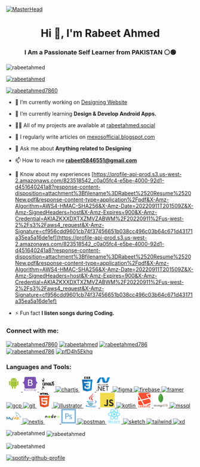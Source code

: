 [![MasterHead](https://developers.giphy.com/branch/master/static/api-512d36c09662682717108a38bbb5c57d.gif)](https://rabeetahmed.social)
<h1 align="center">Hi 👋, I'm Rabeet Ahmed</h1>
<h3 align="center">I Am a Passionate Self Learner from PAKISTAN ⚪🟢</h3>

<p align="left"> <img src="https://komarev.com/ghpvc/?username=rabeetahmed&label=Profile%20views&color=0e75b6&style=flat" alt="rabeetahmed" /> </p>

<p align="left"> <a href="https://github.com/ryo-ma/github-profile-trophy"><img src="https://github-profile-trophy.vercel.app/?username=rabeetahmed" alt="rabeetahmed" /></a> </p>

<p align="left"> <a href="https://twitter.com/rabeetahmed7860" target="blank"><img src="https://img.shields.io/twitter/follow/rabeetahmed7860?logo=twitter&style=for-the-badge" alt="rabeetahmed7860" /></a> </p>

- 🔭 I’m currently working on [Designing Website](https://www.lambdatest.com/resources/images/news24.gif)

- 🌱 I’m currently learning **Design & Develop Android Apps.**

- 👨‍💻 All of my projects are available at [rabeetahmed.social](rabeetahmed.social)

- 📝 I regularly write articles on [mexosofficial.blogspot.com](mexosofficial.blogspot.com)

- 💬 Ask me about **Anything related to Designing**

- 📫 How to reach me **rabeet0846551@gmail.com**

- 📄 Know about my experiences [https://profile-api-prod.s3.us-west-2.amazonaws.com/823518542_c0a05fc4-e5be-4000-92d1-d451640241a8?response-content-disposition=attachment%3Bfilename%3DRabeet%2520Resume%2520New.pdf&response-content-type=application%2Fpdf&X-Amz-Algorithm=AWS4-HMAC-SHA256&X-Amz-Date=20220911T201509Z&X-Amz-SignedHeaders=host&X-Amz-Expires=900&X-Amz-Credential=AKIAZKXXDXTXZMVZABWM%2F20220911%2Fus-west-2%2Fs3%2Faws4_request&X-Amz-Signature=cf956cdd9601cb74f37456651b038cc496c03b64c671d43171a35ea5a16de1ef](https://profile-api-prod.s3.us-west-2.amazonaws.com/823518542_c0a05fc4-e5be-4000-92d1-d451640241a8?response-content-disposition=attachment%3Bfilename%3DRabeet%2520Resume%2520New.pdf&response-content-type=application%2Fpdf&X-Amz-Algorithm=AWS4-HMAC-SHA256&X-Amz-Date=20220911T201509Z&X-Amz-SignedHeaders=host&X-Amz-Expires=900&X-Amz-Credential=AKIAZKXXDXTXZMVZABWM%2F20220911%2Fus-west-2%2Fs3%2Faws4_request&X-Amz-Signature=cf956cdd9601cb74f37456651b038cc496c03b64c671d43171a35ea5a16de1ef)

- ⚡ Fun fact **I listen songs during Coding.**

<h3 align="left">Connect with me:</h3>
<p align="left">
<a href="https://twitter.com/rabeetahmed7860" target="blank"><img align="center" src="https://raw.githubusercontent.com/rahuldkjain/github-profile-readme-generator/master/src/images/icons/Social/twitter.svg" alt="rabeetahmed7860" height="30" width="40" /></a>
<a href="https://linkedin.com/in/rabeetahmed" target="blank"><img align="center" src="https://raw.githubusercontent.com/rahuldkjain/github-profile-readme-generator/master/src/images/icons/Social/linked-in-alt.svg" alt="rabeetahmed" height="30" width="40" /></a>
<a href="https://fb.com/rabeetahmed786" target="blank"><img align="center" src="https://raw.githubusercontent.com/rahuldkjain/github-profile-readme-generator/master/src/images/icons/Social/facebook.svg" alt="rabeetahmed786" height="30" width="40" /></a>
<a href="https://instagram.com/rabeetahmed786" target="blank"><img align="center" src="https://raw.githubusercontent.com/rahuldkjain/github-profile-readme-generator/master/src/images/icons/Social/instagram.svg" alt="rabeetahmed786" height="30" width="40" /></a>
<a href="https://discord.gg/pfD4h5Ekhq" target="blank"><img align="center" src="https://raw.githubusercontent.com/rahuldkjain/github-profile-readme-generator/master/src/images/icons/Social/discord.svg" alt="pfD4h5Ekhq" height="30" width="40" /></a>
</p>

<h3 align="left">Languages and Tools:</h3>
<p align="left"> <a href="https://developer.android.com" target="_blank" rel="noreferrer"> <img src="https://raw.githubusercontent.com/devicons/devicon/master/icons/android/android-original-wordmark.svg" alt="android" width="40" height="40"/> </a> <a href="https://getbootstrap.com" target="_blank" rel="noreferrer"> <img src="https://raw.githubusercontent.com/devicons/devicon/master/icons/bootstrap/bootstrap-plain-wordmark.svg" alt="bootstrap" width="40" height="40"/> </a> <a href="https://canvasjs.com" target="_blank" rel="noreferrer"> <img src="https://raw.githubusercontent.com/Hardik0307/Hardik0307/master/assets/canvasjs-charts.svg" alt="canvasjs" width="40" height="40"/> </a> <a href="https://www.chartjs.org" target="_blank" rel="noreferrer"> <img src="https://www.chartjs.org/media/logo-title.svg" alt="chartjs" width="40" height="40"/> </a> <a href="https://www.w3schools.com/css/" target="_blank" rel="noreferrer"> <img src="https://raw.githubusercontent.com/devicons/devicon/master/icons/css3/css3-original-wordmark.svg" alt="css3" width="40" height="40"/> </a> <a href="https://dotnet.microsoft.com/" target="_blank" rel="noreferrer"> <img src="https://raw.githubusercontent.com/devicons/devicon/master/icons/dot-net/dot-net-original-wordmark.svg" alt="dotnet" width="40" height="40"/> </a> <a href="https://www.figma.com/" target="_blank" rel="noreferrer"> <img src="https://www.vectorlogo.zone/logos/figma/figma-icon.svg" alt="figma" width="40" height="40"/> </a> <a href="https://firebase.google.com/" target="_blank" rel="noreferrer"> <img src="https://www.vectorlogo.zone/logos/firebase/firebase-icon.svg" alt="firebase" width="40" height="40"/> </a> <a href="https://www.framer.com/" target="_blank" rel="noreferrer"> <img src="https://www.vectorlogo.zone/logos/framer/framer-icon.svg" alt="framer" width="40" height="40"/> </a> <a href="https://cloud.google.com" target="_blank" rel="noreferrer"> <img src="https://www.vectorlogo.zone/logos/google_cloud/google_cloud-icon.svg" alt="gcp" width="40" height="40"/> </a> <a href="https://git-scm.com/" target="_blank" rel="noreferrer"> <img src="https://www.vectorlogo.zone/logos/git-scm/git-scm-icon.svg" alt="git" width="40" height="40"/> </a> <a href="https://www.w3.org/html/" target="_blank" rel="noreferrer"> <img src="https://raw.githubusercontent.com/devicons/devicon/master/icons/html5/html5-original-wordmark.svg" alt="html5" width="40" height="40"/> </a> <a href="https://www.adobe.com/in/products/illustrator.html" target="_blank" rel="noreferrer"> <img src="https://www.vectorlogo.zone/logos/adobe_illustrator/adobe_illustrator-icon.svg" alt="illustrator" width="40" height="40"/> </a> <a href="https://www.java.com" target="_blank" rel="noreferrer"> <img src="https://raw.githubusercontent.com/devicons/devicon/master/icons/java/java-original.svg" alt="java" width="40" height="40"/> </a> <a href="https://developer.mozilla.org/en-US/docs/Web/JavaScript" target="_blank" rel="noreferrer"> <img src="https://raw.githubusercontent.com/devicons/devicon/master/icons/javascript/javascript-original.svg" alt="javascript" width="40" height="40"/> </a> <a href="https://kotlinlang.org" target="_blank" rel="noreferrer"> <img src="https://www.vectorlogo.zone/logos/kotlinlang/kotlinlang-icon.svg" alt="kotlin" width="40" height="40"/> </a> <a href="https://laravel.com/" target="_blank" rel="noreferrer"> <img src="https://raw.githubusercontent.com/devicons/devicon/master/icons/laravel/laravel-plain-wordmark.svg" alt="laravel" width="40" height="40"/> </a> <a href="https://www.mongodb.com/" target="_blank" rel="noreferrer"> <img src="https://raw.githubusercontent.com/devicons/devicon/master/icons/mongodb/mongodb-original-wordmark.svg" alt="mongodb" width="40" height="40"/> </a> <a href="https://www.microsoft.com/en-us/sql-server" target="_blank" rel="noreferrer"> <img src="https://www.svgrepo.com/show/303229/microsoft-sql-server-logo.svg" alt="mssql" width="40" height="40"/> </a> <a href="https://www.mysql.com/" target="_blank" rel="noreferrer"> <img src="https://raw.githubusercontent.com/devicons/devicon/master/icons/mysql/mysql-original-wordmark.svg" alt="mysql" width="40" height="40"/> </a> <a href="https://nextjs.org/" target="_blank" rel="noreferrer"> <img src="https://cdn.worldvectorlogo.com/logos/nextjs-2.svg" alt="nextjs" width="40" height="40"/> </a> <a href="https://nodejs.org" target="_blank" rel="noreferrer"> <img src="https://raw.githubusercontent.com/devicons/devicon/master/icons/nodejs/nodejs-original-wordmark.svg" alt="nodejs" width="40" height="40"/> </a> <a href="https://www.photoshop.com/en" target="_blank" rel="noreferrer"> <img src="https://raw.githubusercontent.com/devicons/devicon/master/icons/photoshop/photoshop-line.svg" alt="photoshop" width="40" height="40"/> </a> <a href="https://postman.com" target="_blank" rel="noreferrer"> <img src="https://www.vectorlogo.zone/logos/getpostman/getpostman-icon.svg" alt="postman" width="40" height="40"/> </a> <a href="https://reactjs.org/" target="_blank" rel="noreferrer"> <img src="https://raw.githubusercontent.com/devicons/devicon/master/icons/react/react-original-wordmark.svg" alt="react" width="40" height="40"/> </a> <a href="https://www.sketch.com/" target="_blank" rel="noreferrer"> <img src="https://www.vectorlogo.zone/logos/sketchapp/sketchapp-icon.svg" alt="sketch" width="40" height="40"/> </a> <a href="https://tailwindcss.com/" target="_blank" rel="noreferrer"> <img src="https://www.vectorlogo.zone/logos/tailwindcss/tailwindcss-icon.svg" alt="tailwind" width="40" height="40"/> </a> <a href="https://www.adobe.com/products/xd.html" target="_blank" rel="noreferrer"> <img src="https://cdn.worldvectorlogo.com/logos/adobe-xd.svg" alt="xd" width="40" height="40"/> </a> </p>

<p><img align="left" src="https://github-readme-stats.vercel.app/api/top-langs?username=rabeetahmed&show_icons=true&locale=en&layout=compact" alt="rabeetahmed" /></p>

<p>&nbsp;<img align="center" src="https://github-readme-stats.vercel.app/api?username=rabeetahmed&show_icons=true&locale=en" alt="rabeetahmed" /></p>

<p><img align="center" src="https://github-readme-streak-stats.herokuapp.com/?user=rabeetahmed&" alt="rabeetahmed" /></p>

[![spotify-github-profile](https://spotify-github-profile.vercel.app/api/view?uid=309vjmyn0wnw3u3xyacpjsgze&cover_image=true&theme=default)](https://github.com/kittinan/spotify-github-profile)

